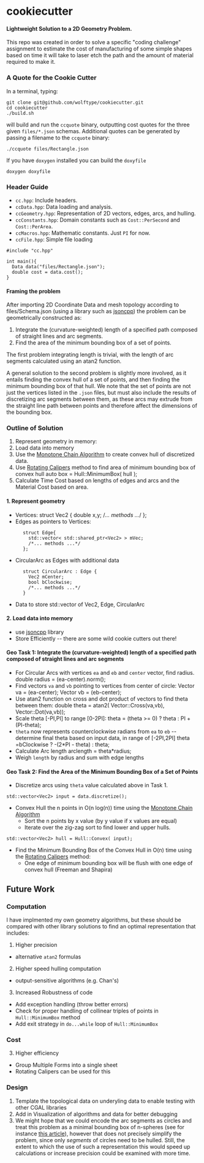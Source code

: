 # cookiecutter

#### Lightweight Solution to a 2D Geometry Problem.
This repo was created in order to solve a specific "coding challenge" assignment
to estimate the cost of manufacturing of some simple shapes based on time it will take to laser etch the path and the amount of material required to make it.

### A Quote for the Cookie Cutter
In a terminal, typing:
```
git clone git@github.com/wolftype/cookiecutter.git
cd cookiecutter
./build.sh
```
will build and run the `ccquote` binary, outputting cost quotes for the three given `files/*.json` schemas.  Additional
quotes can be generated by passing a filename to the `ccquote` binary:

    ./ccquote files/Rectangle.json

If you have `doxygen` installed you can build the `doxyfile`

    doxygen doxyfile


### Header Guide
* `cc.hpp`:  Include headers.
* `ccData.hpp`: Data loading and analysis.
* `ccGeometry.hpp`: Representation of 2D vectors, edges, arcs, and hulling.
* `ccConstants.hpp`: Domain constants such as `Cost::PerSecond` and `Cost::PerArea`.
* `ccMacros.hpp`:  Mathematic constants. Just `PI` for now.
* `ccFile.hpp`: Simple file loading

```
#include "cc.hpp"

int main(){
  Data data("files/Rectangle.json");
  double cost = data.cost();
}
```

#### Framing the problem

After importing 2D Coordinate Data and mesh topology according to files/Schema.json (using a library such as [jsoncpp](https://github.com/open-source-parsers/jsoncpp)) the problem can be geometrically constructed as:

1. Integrate the (curvature-weighted) length of a specified path composed of straight lines and arc segments.
2. Find the area of the minimum bounding box of a set of points.

The first problem integrating length is trivial, with the length of arc segments calculated using an atan2 function.

A general solution to the second problem is slightly more involved, as it entails finding the convex hull of a set of points, and then finding the minimum bounding box of that hull. We note that the set of points are not just the vertices listed in the `.json` files, but must also include the results of discretizing arc segments between them, as these arcs may extrude from the straight line path between points and therefore affect the dimensions of the bounding box.

### Outline of Solution

1. Represent geometry in memory:
2. Load data into memory
3. Use the [Monotone Chain Algorithm](https://en.wikibooks.org/wiki/Algorithm_Implementation/Geometry/Convex_hull/Monotone_chain) to create convex hull of discretized data.
4. Use [Rotating Calipers](https://en.wikipedia.org/wiki/Rotating_calipers) method to find area of minimum bounding box of convex hull
        auto box = Hull::MinimumBox( hull );
5. Calculate Time Cost based on lengths of edges and arcs and the Material Cost based on area.

#### 1. Represent geometry
* Vertices:
      struct Vec2 { double x,y; /*... methods ...*/ };
* Edges as pointers to Vertices:
```
      struct Edge{
        std::vector< std::shared_ptr<Vec2> > mVec;
        /*... methods ...*/
      };
```
* CircularArc as Edges with additional data
```
      struct CircularArc : Edge {
        Vec2 mCenter;
        bool bClockwise;
        /*... methods ...*/
      }
```
* Data to store std::vector of Vec2, Edge, CircularArc

#### 2. Load data into memory
* use [jsoncpp](https://github.com/open-source-parsers/jsoncpp) library
* Store Efficiently -- there are some wild cookie cutters out there!

#### Geo Task 1: Integrate the (curvature-weighted) length of a specified path composed of straight lines and arc segments
* For Circular Arcs with vertices `ea` and `eb` and `center` vector, find radius.
       double radius = (ea-center).norm();
* Find vectors `va` and `vb` pointing to vertices from center of circle:
      Vector va = (ea-center);
      Vector vb = (eb-center);
* Use atan2 function on cross and dot product of vectors to find theta between them:
      double theta = atan2( Vector::Cross(va,vb), Vector::Dot(va,vb));
* Scale theta [-PI,PI] to range [0-2PI]:
      theta = (theta >= 0) ? theta : PI + (PI-theta);
* `theta` now represents counterclockwise radians from `ea` to `eb` -- determine final theta based on input data, in range of [-2PI,2PI]
      theta =bClockwise ? -(2*PI - theta) : theta;
* Calculate Arc length
      arclength = theta*radius;
* Weigh `length` by radius and sum with edge lengths

#### Geo Task 2: Find the Area of the Minimum Bounding Box of a Set of Points
* Discretize arcs using `theta` value calculated above in Task 1.
```
std::vector<Vec2> input = data.discretize();
```
* Convex Hull the n points in O(n log(n)) time using the [Monotone Chain Algorithm](https://en.wikibooks.org/wiki/Algorithm_Implementation/Geometry/Convex_hull/Monotone_chain)
  - Sort the n points by x value (by y value if x values are equal)
  - Iterate over the zig-zag sort to find lower and upper hulls.
```
std::vector<Vec2> hull = Hull::Convex( input);
```
* Find the Minimum Bounding Box of the Convex Hull in O(n) time using the [Rotating Calipers](https://en.wikipedia.org/wiki/Rotating_calipers) method:
  - One edge of minimum bounding box will be flush with one edge of convex hull (Freeman and Shapira)

## Future Work

### Computation

I have implmented my own geometry algorithms, but these should be compared with
other library solutions to find an optimal representation that includes:

1. Higher precision
  * alternative `atan2` formulas
2. Higher speed hulling computation
  * output-sensitive algorithms (e.g. Chan's)
3. Increased Robustness of code
  * Add exception handling (throw better errors)
  * Check for proper handling of collinear triples of points in `Hull::MinimumBox` method
  * Add exit strategy in `do...while` loop of `Hull::MinimumBox`

### Cost

3. Higher efficiency
  * Group Multiple Forms into a single sheet
  * Rotating Calipers can be used for this

### Design

1. Template the topological data on underyling data to enable testing with other CGAL libraries
2. Add in Visualization of algorithms and data for better debugging
3. We might hope that we could encode the arc segments as circles and treat this problem as a minimal bounding box of n-spheres (see for instance [this article](http://www.sciencedirect.com/science/article/pii/0925772195000240)), however that does not precisely simplify the problem, since only _segments_ of circles need to be hulled.  Still, the extent to which the use of such a representation this would speed up calculations or increase precision could be examined with more time.
